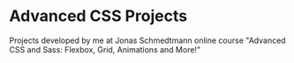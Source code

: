 # Advanced CSS Projects

Projects developed by me at Jonas Schmedtmann online course "Advanced CSS and Sass: Flexbox, Grid, Animations and More!"
